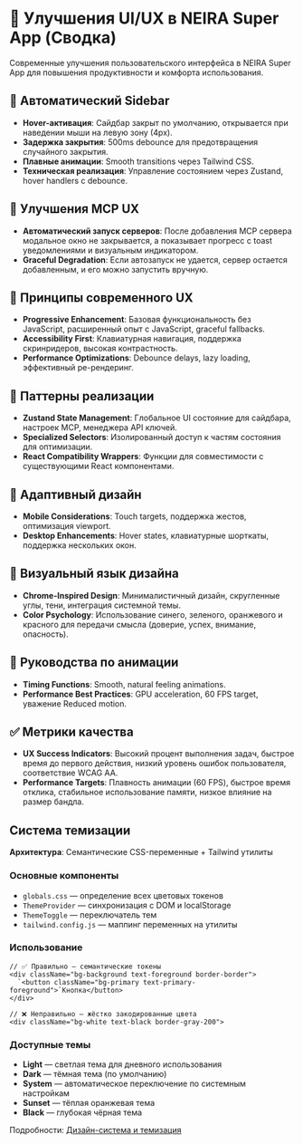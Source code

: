 # 🎨 Улучшения UI/UX в NEIRA Super App (Сводка)

Современные улучшения пользовательского интерфейса в NEIRA Super App для повышения продуктивности и комфорта использования.

## 🎨 Автоматический Sidebar

- **Hover-активация**: Сайдбар закрыт по умолчанию, открывается при наведении мыши на левую зону (4px).
- **Задержка закрытия**: 500ms debounce для предотвращения случайного закрытия.
- **Плавные анимации**: Smooth transitions через Tailwind CSS.
- **Техническая реализация**: Управление состоянием через Zustand, hover handlers с debounce.

## 🚀 Улучшения MCP UX

- **Автоматический запуск серверов**: После добавления MCP сервера модальное окно не закрывается, а показывает прогресс с toast уведомлениями и визуальным индикатором.
- **Graceful Degradation**: Если автозапуск не удается, сервер остается добавленным, и его можно запустить вручную.

## 🎯 Принципы современного UX

- **Progressive Enhancement**: Базовая функциональность без JavaScript, расширенный опыт с JavaScript, graceful fallbacks.
- **Accessibility First**: Клавиатурная навигация, поддержка скринридеров, высокая контрастность.
- **Performance Optimizations**: Debounce delays, lazy loading, эффективный ре-рендеринг.

## 🔧 Паттерны реализации

- **Zustand State Management**: Глобальное UI состояние для сайдбара, настроек MCP, менеджера API ключей.
- **Specialized Selectors**: Изолированный доступ к частям состояния для оптимизации.
- **React Compatibility Wrappers**: Функции для совместимости с существующими React компонентами.

## 📱 Адаптивный дизайн

- **Mobile Considerations**: Touch targets, поддержка жестов, оптимизация viewport.
- **Desktop Enhancements**: Hover states, клавиатурные шорткаты, поддержка нескольких окон.

## 🎨 Визуальный язык дизайна

- **Chrome-Inspired Design**: Минималистичный дизайн, скругленные углы, тени, интеграция системной темы.
- **Color Psychology**: Использование синего, зеленого, оранжевого и красного для передачи смысла (доверие, успех, внимание, опасность).

## 🔄 Руководства по анимации

- **Timing Functions**: Smooth, natural feeling animations.
- **Performance Best Practices**: GPU acceleration, 60 FPS target, уважение Reduced motion.

## ✅ Метрики качества

- **UX Success Indicators**: Высокий процент выполнения задач, быстрое время до первого действия, низкий уровень ошибок пользователя, соответствие WCAG AA.
- **Performance Targets**: Плавность анимации (60 FPS), быстрое время отклика, стабильное использование памяти, низкое влияние на размер бандла.

## Система темизации

**Архитектура**: Семантические CSS-переменные + Tailwind утилиты

### Основные компоненты

- `globals.css` — определение всех цветовых токенов
- `ThemeProvider` — синхронизация с DOM и localStorage
- `ThemeToggle` — переключатель тем
- `tailwind.config.js` — маппинг переменных на утилиты

### Использование

```tsx
// ✅ Правильно — семантические токены
<div className="bg-background text-foreground border-border">
  `<button className="bg-primary text-primary-foreground">`Кнопка</button>
</div>

// ❌ Неправильно — жёстко закодированные цвета
<div className="bg-white text-black border-gray-200">
```

### Доступные темы

- **Light** — светлая тема для дневного использования
- **Dark** — тёмная тема (по умолчанию)
- **System** — автоматическое переключение по системным настройкам
- **Sunset** — тёплая оранжевая тема
- **Black** — глубокая чёрная тема

Подробности: [Дизайн-система и темизация](/03-core-concepts/3-ui-layer/18-design-theming)

